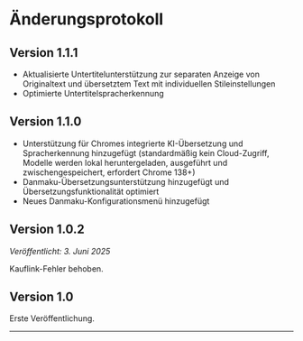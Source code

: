 # Änderungsprotokoll

## Version 1.1.1

- Aktualisierte Untertitelunterstützung zur separaten Anzeige von Originaltext und übersetztem Text mit individuellen Stileinstellungen
- Optimierte Untertitelspracherkennung

## Version 1.1.0

- Unterstützung für Chromes integrierte KI-Übersetzung und Spracherkennung hinzugefügt (standardmäßig kein Cloud-Zugriff, Modelle werden lokal heruntergeladen, ausgeführt und zwischengespeichert, erfordert Chrome 138+)
- Danmaku-Übersetzungsunterstützung hinzugefügt und Übersetzungsfunktionalität optimiert
- Neues Danmaku-Konfigurationsmenü hinzugefügt

## Version 1.0.2

_Veröffentlicht: 3. Juni 2025_

Kauflink-Fehler behoben.

## Version 1.0

Erste Veröffentlichung.

---
